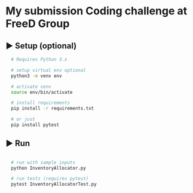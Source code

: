 # My submission Coding challenge at FreeD Group

## ▶️ Setup (optional)

```bash
  # Requires Python 3.x

  # setup virtual env optional
  python3 -m venv env

  # activate venv
  source env/bin/activate

  # install requirements
  pip install -r requirements.txt

  # or just
  pip install pytest

```

## ▶️ Run

```bash

  # run with sample inputs
  python InventoryAllocator.py

  # run tests (requires pytest)
  pytest InventoryAllocatorTest.py

```
